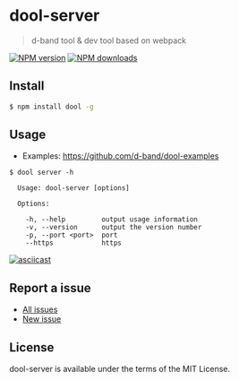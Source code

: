dool-server
===

> d-band tool & dev tool based on webpack

[![NPM version](https://img.shields.io/npm/v/dool-server.svg)](https://www.npmjs.com/package/dool-server)
[![NPM downloads](https://img.shields.io/npm/dm/dool-server.svg)](https://www.npmjs.com/package/dool-server)

## Install

```bash
$ npm install dool -g
```

## Usage

- Examples: https://github.com/d-band/dool-examples


```
$ dool server -h

  Usage: dool-server [options]

  Options:

    -h, --help         output usage information
    -v, --version      output the version number
    -p, --port <port>  port
    --https            https
```

[![asciicast](https://asciinema.org/a/34125.png)](https://asciinema.org/a/34125)

## Report a issue

* [All issues](https://github.com/d-band/dool-server/issues)
* [New issue](https://github.com/d-band/dool-server/issues/new)

## License

dool-server is available under the terms of the MIT License.